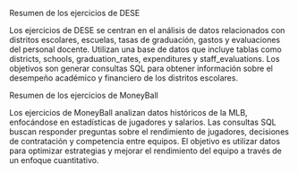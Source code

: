 Resumen de los ejercicios de DESE

Los ejercicios de DESE se centran en el análisis de datos relacionados con distritos escolares, escuelas, tasas de graduación, gastos y evaluaciones del personal docente. Utilizan una base de datos que incluye tablas como districts, schools, graduation_rates, expenditures y staff_evaluations. Los objetivos son generar consultas SQL para obtener información sobre el desempeño académico y financiero de los distritos escolares.

Resumen de los ejercicios de MoneyBall

Los ejercicios de MoneyBall analizan datos históricos de la MLB, enfocándose en estadísticas de jugadores y salarios. Las consultas SQL buscan responder preguntas sobre el rendimiento de jugadores, decisiones de contratación y competencia entre equipos. El objetivo es utilizar datos para optimizar estrategias y mejorar el rendimiento del equipo a través de un enfoque cuantitativo.
